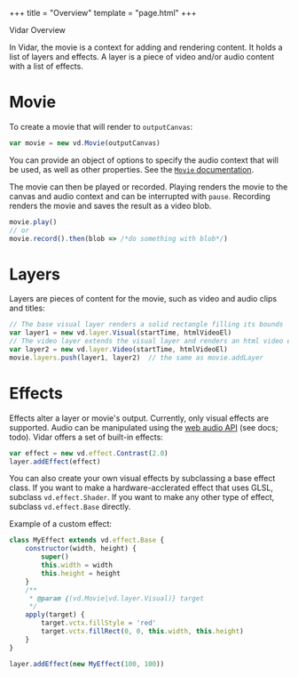 +++
title = "Overview"
template = "page.html"
+++

<div class="heading-text">Vidar Overview</div>

In Vidar, the movie is a context for adding and rendering content. It holds a
list of layers and effects. A layer is a piece of video and/or audio content
with a list of effects.

# Movie

To create a movie that will render to `outputCanvas`:
```js
var movie = new vd.Movie(outputCanvas)
```

You can provide an object of options to specify the audio context that will be
used, as well as other properties. See the [`Movie` documentation](todo).

The movie can then be played or recorded. Playing renders the movie to the
canvas and audio context and can be interrupted with `pause`. Recording
renders the movie and saves the result as a video blob.
```js
movie.play()
// or
movie.record().then(blob => /*do something with blob*/)
```

# Layers

Layers are pieces of content for the movie, such as video and audio clips and
titles:
```js
// The base visual layer renders a solid rectangle filling its bounds
var layer1 = new vd.layer.Visual(startTime, htmlVideoEl)
// The video layer extends the visual layer and renders an html video element
var layer2 = new vd.layer.Video(startTime, htmlVideoEl)
movie.layers.push(layer1, layer2)  // the same as movie.addLayer
```

# Effects

Effects alter a layer or movie's output. Currently, only visual effects are
supported. Audio can be manipulated using the [web audio API] (see docs; todo).
Vidar offers a set of built-in effects:
```js
var effect = new vd.effect.Contrast(2.0)
layer.addEffect(effect)
```

You can also create your own visual effects by subclassing a base effect
class. If you want to make a hardware-acclerated effect that uses GLSL,
subclass `vd.effect.Shader`. If you want to make any other type of effect,
subclass `vd.effect.Base` directly.

Example of a custom effect:
```js
class MyEffect extends vd.effect.Base {
    constructor(width, height) {
        super()
        this.width = width
        this.height = height
    }
    /**
     * @param {(vd.Movie|vd.layer.Visual)} target
     */
    apply(target) {
        target.vctx.fillStyle = 'red'
        target.vctx.fillRect(0, 0, this.width, this.height)
    }
}

layer.addEffect(new MyEffect(100, 100))
```

[web audio api]: https://developer.mozilla.org/en-US/docs/Web/API/Web_Audio_API
